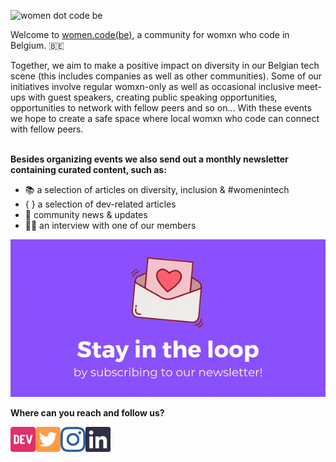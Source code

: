 ![women dot code be](https://raw.githubusercontent.com/Mangamaui/Mangamaui/master/cover.png)


Welcome to [women.code(be)](http://bit.ly/wdcb-website), a community for womxn who code in Belgium. 🇧🇪

Together, we aim to make a positive impact on diversity in our Belgian tech scene (this includes companies as well as other communities).
Some of our initiatives involve regular womxn-only as well as occasional inclusive meet-ups with guest speakers, creating public speaking opportunities, opportunities to network with fellow peers and so on... With these events we hope to create a safe space where local womxn who code can connect with fellow peers.
</br>
</br>

**Besides organizing events we also send out a monthly newsletter containing curated content, such as:**

- 📚  a selection of articles on diversity, inclusion & #womenintech</br>
- { }  a selection of dev-related articles</br>
- 📰  community news & updates</br>
- 👩🏽  an interview with one of our members</br>

<a href="http://bit.ly/womencodebe-newsletter-signup">
  <img src="https://raw.githubusercontent.com/womendotcodebe/womendotcodebe/primary/assets/stayintheloop.gif" alt="Go to our newsletter signup"/>
</a>
</ br>
</ br>

**Where can you reach and follow us?**

<a href="https://dev.to/womendotcodebe" target="_blank">
<img src="https://raw.githubusercontent.com/womendotcodebe/womendotcodebe/primary/assets/icons/dev.svg" alt="DEV community" width="40" align="left"/>
</a>
<a href="https://twitter.com/womendotcodebe" target="_blank">
<img src="https://raw.githubusercontent.com/womendotcodebe/womendotcodebe/primary/assets/icons/twitter.svg" alt="Twitter" width="40" align="left" />
</a>
<a href="https://instagram.com/womendotcodebe" target="_blank">
<img src="https://raw.githubusercontent.com/womendotcodebe/womendotcodebe/primary/assets/icons/instagram.svg" alt="Instagram" width="40" align="left" /></a>
<a href="https://linkedin.com/company/womendotcodebe/" target="_blank">
<img src="https://raw.githubusercontent.com/womendotcodebe/womendotcodebe/primary/assets/icons/linkedin.svg" alt="LinkedIn" width="40" align="left" />
</a>
